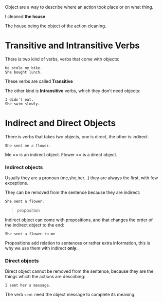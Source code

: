 Object are a way to describe where an action took place or on what thing.

I cleaned **the house**

The house being the object of the action cleaning.

# Transitive and Intransitive Verbs

There is two kind of verbs, verbs that come with objects:

```
He stole my bike.
She bought lunch.
```

These verbs are called **Transitive**

The other kind is **Intransitive** verbs, which they don't need objects:

```
I didn't eat.
She swim slowly.
```

# Indirect and Direct Objects

There is verbs that takes two objects, one is direct, the other is indirect.

```
She sent me a flower.
```

Me == is an indirect object.
Flower == is a direct object.

### Indirect objects

Usually they are a pronoun (me,she,her...) they are always the first,
with few exceptions.

They can be removed from the sentence because they are indirect:

```
She sent a flower.
```

> proposition

Indirect object can come with propositions, and that changes the order
of the indirect object to the end:

```
She sent a flower to me
```

Propositions add relation to sentences or rather extra information, this is
why we use them with indirect **only**.

### Direct objects

Direct object cannot be removed from the sentence, because they are the things
which the actions are describing:

```
I sent her a message.
```

The verb `sent` need the object message to complete its meaning.


